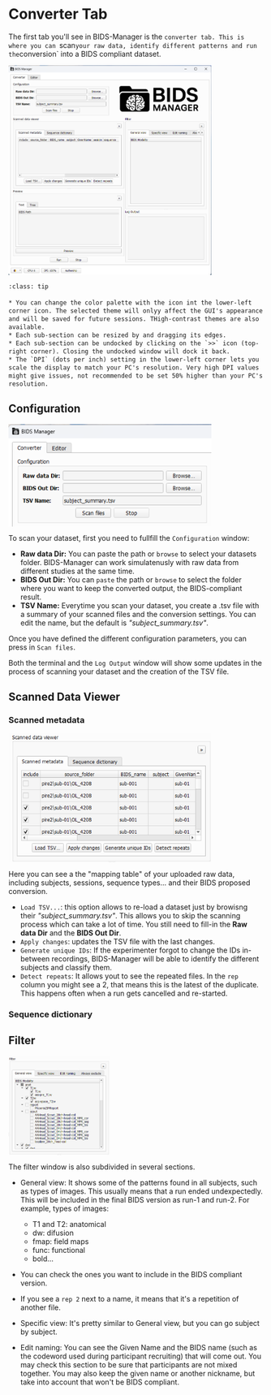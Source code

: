 # Converter Tab

The first tab you'll see in BIDS-Manager is the `converter tab. This is where you can `scan` your raw data, identify different patterns and run the `conversion` into a BIDS compliant dataset.


<img src="../static/converter/1_general.png" alt="general-gui" width="400px" align="center">

```{admonition} Visual theme
:class: tip

* You can change the color palette with the icon int the lower-left corner icon. The selected theme will onlyy affect the GUI's appearance and will be saved for future sessions. THigh-contrast themes are also available.
* Each sub-section can be resized by and dragging its edges.
* Each sub-section can be undocked by clicking on the `>>` icon (top-right corner). Closing the undocked window will dock it back.
* The `DPI` (dots per inch) setting in the lower-left corner lets you scale the display to match your PC's resolution. Very high DPI values might give issues, not recommended to be set 50% higher than your PC's resolution.

```

## Configuration

<img src="../static/converter/2_configuration.png" alt="general-gui" width="400px" align="center">

To scan your dataset, first you need to fullfill the `Configuration` window:
- **Raw data Dir:** You can paste the path or `browse` to select your datasets folder. BIDS-Manager can work simulatenusly with raw data from different studies at the same time.
- **BIDS Out Dir:** You can `paste` the path or `browse` to select the folder where you want to keep the converted output, the BIDS-compliant result. 
- **TSV Name:** Everytime you scan your dataset, you create a .tsv file with a summary of your scanned files and the conversion settings. You can edit the name, but the default is _"subject_summary.tsv"_.

Once you have defined the different configuration parameters, you can press in `Scan files`.

Both the terminal and the `Log Output` window will show some updates in the process of scanning your dataset and the creation of the TSV file.

## Scanned Data Viewer

### Scanned metadata

<img src="../static/converter/3_scanner_viewer.png" alt="general-gui" width="400px" align="center">

Here you can see a the "mapping table" of your uploaded raw data, including subjects, sessions, sequence types... and their BIDS proposed conversion.
* `Load TSV...`: this option allows to re-load a dataset just by browisng their _"subject_summary.tsv"_. This allows you to skip the scanning process which can take a lot of time. You still need to fill-in the **Raw data Dir** and the **BIDS Out Dir**.
* `Apply changes`: updates the TSV file with the last changes.
* `Generate unique IDs`: If the experimenter forgot to change the IDs in-between recordings, BIDS-Manager will be able to identify the different subjects and classify them.
* `Detect repeats`: It allows yout to see the repeated files. In the `rep` column you might see a 2, that means this is the latest of the duplicate. This happens often when a run gets cancelled and re-started.

### Sequence dictionary


## Filter

<img src="../static/converter/4_filter.png" alt="general-gui" width="200px" align="center">

The filter window is also subdivided in several sections.

* General view: It shows some of the patterns found in all subjects, such as types of images. This usually means that a run ended undexpectedly. This will be included in the final BIDS version as run-1 and run-2. For example, types of images:
  *  T1 and T2: anatomical
  *  dw: difusion
  *  fmap: field maps
  *  func: functional
  *  bold...
*  You can check the ones you want to include in the BIDS compliant version.
*  If you see a `rep 2` next to a name, it means that it's a repetition of another file.

* Specific view:
It's pretty similar to General view, but you can go subject by subject.

* Edit naming: You can see the Given Name and the BIDS name (such as the codeword used during participant recruiting) that will come out. You may check this section to be sure that participants are not mixed together. You may also keep the given name or another nickname, but take into account that won't be BIDS compliant.

 

